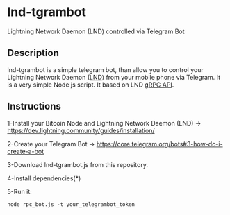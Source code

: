 # lnd-tgrambot
Lightning Network Daemon (LND) controlled via Telegram Bot
## Description
lnd-tgrambot is a simple telegram bot, than allow you to control your Lightning Network Daemon ([LND](https://github.com/lightningnetwork/lnd)) from your mobile phone via Telegram. It is a very simple Node js script. It based on LND [gRPC API](https://api.lightning.community/).

## Instructions

1-Install your Bitcoin Node and Lightning Network Daemon (LND) -> https://dev.lightning.community/guides/installation/

2-Create your Telegram Bot -> https://core.telegram.org/bots#3-how-do-i-create-a-bot

3-Download lnd-tgrambot.js from this repository.

4-Install dependencies(*)

5-Run it:

 ```node rpc_bot.js -t your_telegrambot_token```



